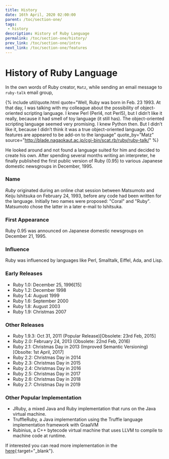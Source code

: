 ```yaml
---
title: History
date: 16th April, 2020 02:00:00
parent: /toc/section-one/
tags:
 - history
description: History of Ruby Language
permalink: /toc/section-one/history/
prev_link: /toc/section-one/intro
next_link: /toc/section-one/features
---
```


# History of Ruby Language

In the own words of Ruby creator, `Matz`, while sending an email message to `ruby-talk` email group,

{% include util/quote.html
    quote="Well, Ruby was born in Feb. 23 1993. At that day, I was talking with my colleague about the possibility of object-oriented scripting language. I knew Perl (Perl4, not Perl5), but I didn’t like it really, because it had smell of toy language (it still has). The object-oriented scripting language seemed very promising. I knew Python then. But I didn’t like it, because I didn’t think it was a true object-oriented language. OO features are appeared to be add-on to the language"
    quote_by="Matz"
    source="http://blade.nagaokaut.ac.jp/cgi-bin/scat.rb/ruby/ruby-talk/"
%}

He looked around and not found a language suited for him and decided to create his own. After spending several
months writing an interpreter, he finally published the first public version of Ruby (0.95) to various Japanese
domestic newsgroups in December, 1995.

### Name

_Ruby_ originated during an online chat session between Matsumoto and Keiju Ishitsuka on February 24, 1993, before
any code had been written for the language. Initially two names were proposed: "Coral" and "Ruby". Matsumoto chose
the latter in a later e-mail to Ishitsuka.

### First Appearance

Ruby 0.95 was announced on Japanese domestic newsgroups on December 21, 1995.

### Influence

Ruby was influenced by languages like Perl, Smalltalk, Eiffel, Ada, and Lisp.

### Early Releases

- Ruby 1.0: December 25, 1996[15]
- Ruby 1.2: December 1998
- Ruby 1.4: August 1999
- Ruby 1.6: September 2000
- Ruby 1.8: August 2003
- Ruby 1.9: Christmas 2007

### Other Releases

- Ruby 1.9.3: Oct 31, 2011 (Popular Release)[Obsolete: 23rd Feb, 2015]
- Ruby 2.0: February 24, 2013 (Obsolete: 22nd Feb, 2016)
- Ruby 2.1: Christmas Day in 2013 (Improved Semantic Versioning)[Obsolte: 1st April, 2017]
- Ruby 2.2: Christmas Day in 2014
- Ruby 2.3: Christmas Day in 2015
- Ruby 2.4: Christmas Day in 2016
- Ruby 2.5: Christmas Day in 2017
- Ruby 2.6: Christmas Day in 2018
- Ruby 2.7: Christmas Day in 2019

### Other Popular Implementation

- JRuby, a mixed Java and Ruby implementation that runs on the Java virtual machine.
- TruffleRuby, a Java implementation using the Truffle language implementation framework with GraalVM
- Rubinius, a C++ bytecode virtual machine that uses LLVM to compile to machine code at runtime.

If interested you can read more implementation in the [here](https://en.wikipedia.org/wiki/Ruby_(programming_language)#Implementations){:target="_blank"}.
